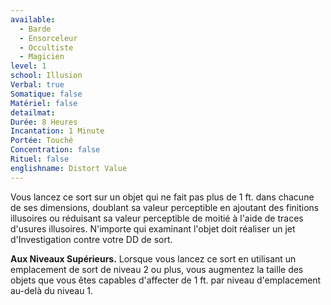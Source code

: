 ```yaml
---
available:
  - Barde
  - Ensorceleur
  - Occultiste
  - Magicien
level: 1
school: Illusion
Verbal: true
Somatique: false
Matériel: false
detailmat: 
Durée: 8 Heures
Incantation: 1 Minute
Portée: Touché
Concentration: false
Rituel: false
englishname: Distort Value
---
```

Vous lancez ce sort sur un objet qui ne fait pas plus de 1 ft. dans chacune de ses dimensions, doublant sa valeur perceptible en ajoutant des finitions illusoires ou réduisant sa valeur perceptible de moitié à l'aide de traces d'usures illusoires. N'importe qui examinant l'objet doit réaliser un jet d'Investigation contre votre DD de sort.

**Aux Niveaux Supérieurs.** Lorsque vous lancez ce sort en utilisant un emplacement de sort de niveau 2 ou plus, vous augmentez la taille des objets que vous êtes capables d'affecter de 1 ft. par niveau d'emplacement au-delà du niveau 1.
